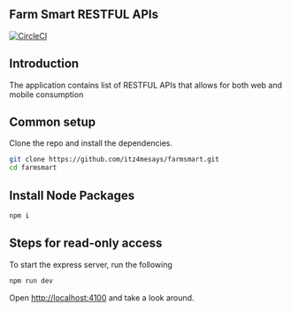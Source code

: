 ## Farm Smart RESTFUL APIs

[![CircleCI](https://img.shields.io/circleci/project/github/contentful/the-example-app.nodejs.svg)](https://circleci.com/gh/contentful/the-example-app.nodejs)

## Introduction
The application contains list of RESTFUL APIs that allows for both web and mobile consumption

## Common setup

Clone the repo and install the dependencies.

```bash
git clone https://github.com/itz4mesays/farmsmart.git
cd farmsmart
```

## Install Node Packages
```bash
npm i
```

## Steps for read-only access

To start the express server, run the following

```bash
npm run dev
```

Open [http://localhost:4100](http://localhost:4100) and take a look around.